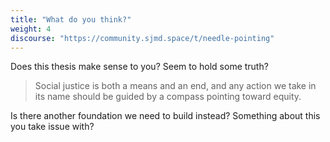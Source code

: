 ```yaml
---
title: "What do you think?"
weight: 4
discourse: "https://community.sjmd.space/t/needle-pointing"
---
```


Does this thesis make sense to you? Seem to hold some truth?

>Social justice is both a means and an end, and any action we take in its name should be guided by a compass pointing toward equity.

Is there another foundation we need to build instead? Something about this you take issue with?
